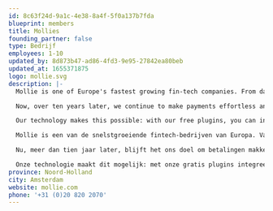 ```yaml
---
id: 8c63f24d-9a1c-4e38-8a4f-5f0a137b7fda
blueprint: members
title: Mollies
founding_partner: false
type: Bedrijf
employees: 1-10
updated_by: 8d873b47-ad86-4fd3-9e95-27842ea80beb
updated_at: 1655371875
logo: mollie.svg
description: |-
  Mollie is one of Europe's fastest growing fin-tech companies. From day one, we’ve changed the payments industry with effortless payments, which were easier, cheaper and more flexible than what banks had to offer.

  Now, over ten years later, we continue to make payments effortless and over 90.000 organisations trust our innovative solutions. With this, Mollie contributes to the most important thing: the growth of our customers.

  Our technology makes this possible: with our free plugins, you can integrate all known payment methods into your e-commerce platform without technical knowledge. Custom made platforms benefit from our extensive but simple API, to build your own payment environment. Our Laravel package connects to our developers-first approach.

  Mollie is een van de snelstgroeiende fintech-bedrijven van Europa. Vanaf dag één hebben we de betaalindustrie veranderd met moeiteloze betalingen, die makkelijker, goedkoper en flexibeler zijn dan wat banken te bieden hadden.

  Nu, meer dan tien jaar later, blijft het ons doel om betalingen makkelijker te maken en vertrouwen er meer dan 90.000 organisaties op onze innovatieve oplossingen. Hiermee draagt Mollie bij aan het belangrijkste: de groei van onze klanten.

  Onze technologie maakt dit mogelijk: met onze gratis plugins integreer je zonder technische kennis in één keer alle bekende betaalmethodes in je e-commerce platform. Custom made platformen profiteren van onze uitgebreide maar simpele API, om een geheel eigen betaalomgeving te bouwen. Onze Laravel package sluit aan bij onze developer-first approach.
province: Noord-Holland
city: Amsterdam
website: mollie.com
phone: '+31 (0)20 820 2070'
---
```

